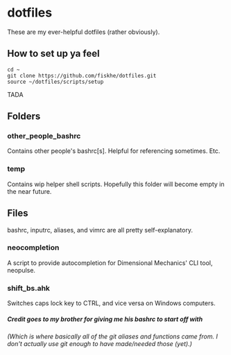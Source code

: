 # dotfiles

These are my ever-helpful dotfiles (rather obviously).

## How to set up ya feel
```
cd ~
git clone https://github.com/fiskhe/dotfiles.git
source ~/dotfiles/scripts/setup
```
TADA

## Folders

### other_people_bashrc

Contains other people's bashrc[s]. Helpful for referencing sometimes. Etc.

### temp

Contains wip helper shell scripts. Hopefully this folder will become empty in the near future.

## Files

bashrc, inputrc, aliases, and vimrc are all pretty self-explanatory.

### neocompletion

A script to provide autocompletion for Dimensional Mechanics' CLI tool, neopulse.

### shift_bs.ahk

Switches caps lock key to CTRL, and vice versa on Windows computers.

##### Credit goes to my brother for giving me his bashrc to start off with
###### (Which is where basically all of the git aliases and functions came from. I don't actually use git enough to have made/needed those (yet).)
